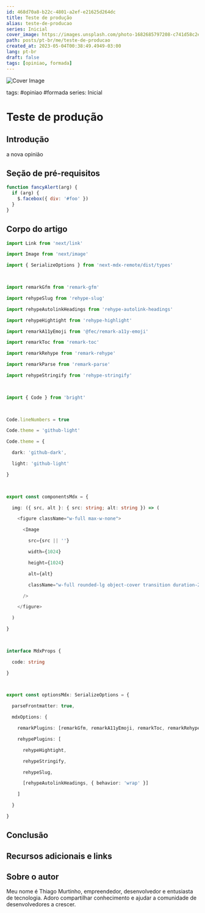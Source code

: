 ```yaml
---
id: 468d70a8-b22c-4801-a2ef-e21625d264dc
title: Teste de produção
alias: teste-de-producao
series: Inicial
cover_image: https://images.unsplash.com/photo-1682685797208-c741d58c2eff?ixlib=rb-4.0.3&ixid=MnwxMjA3fDF8MHxwaG90by1wYWdlfHx8fGVufDB8fHx8&auto=format&fit=crop&w=500&q=80
path: posts/pt-br/me/teste-de-producao
created_at: 2023-05-04T00:38:49.4949-03:00
lang: pt-br
draft: false
tags: [opiniao, formada]
---
```

![Cover Image](https://images.unsplash.com/photo-1682685797208-c741d58c2eff?ixlib=rb-4.0.3&ixid=MnwxMjA3fDF8MHxwaG90by1wYWdlfHx8fGVufDB8fHx8&auto=format&fit=crop&w=500&q=80)

tags: #opiniao #formada
series: Inicial

# Teste de produção

## Introdução  
a nova opinião
 
## Seção de pré-requisitos  

```js
function fancyAlert(arg) {
  if (arg) {
    $.facebox({ div: '#foo' })
  }
}
```
 
## Corpo do artigo  


```ts
import Link from 'next/link'

import Image from 'next/image'

import { SerializeOptions } from 'next-mdx-remote/dist/types'

  

import remarkGfm from 'remark-gfm'

import rehypeSlug from 'rehype-slug'

import rehypeAutolinkHeadings from 'rehype-autolink-headings'

import rehypeHightight from 'rehype-highlight'

import remarkA11yEmoji from '@fec/remark-a11y-emoji'

import remarkToc from 'remark-toc'

import remarkRehype from 'remark-rehype'

import remarkParse from 'remark-parse'

import rehypeStringify from 'rehype-stringify'

  

import { Code } from 'bright'

  

Code.lineNumbers = true

Code.theme = 'github-light'

Code.theme = {

  dark: 'github-dark',

  light: 'github-light'

}

  

export const componentsMdx = {

  img: ({ src, alt }: { src: string; alt: string }) => (

    <figure className="w-full max-w-none">

      <Image

        src={src || ''}

        width={1024}

        height={1024}

        alt={alt}

        className="w-full rounded-lg object-cover transition duration-200 ease-in-out hover:brightness-110"

      />

    </figure>

  )

}

  

interface MdxProps {

  code: string

}

  

export const optionsMdx: SerializeOptions = {

  parseFrontmatter: true,

  mdxOptions: {

    remarkPlugins: [remarkGfm, remarkA11yEmoji, remarkToc, remarkRehype, remarkParse],

    rehypePlugins: [

      rehypeHightight,

      rehypeStringify,

      rehypeSlug,

      [rehypeAutolinkHeadings, { behavior: 'wrap' }]

    ]

  }

}
```
 
## Conclusão  

 
## Recursos adicionais e links  

 
## Sobre o autor
Meu nome é Thiago Murtinho, empreendedor, desenvolvedor e entusiasta de tecnologia. Adoro compartilhar conhecimento e ajudar a comunidade de desenvolvedores a crescer.



